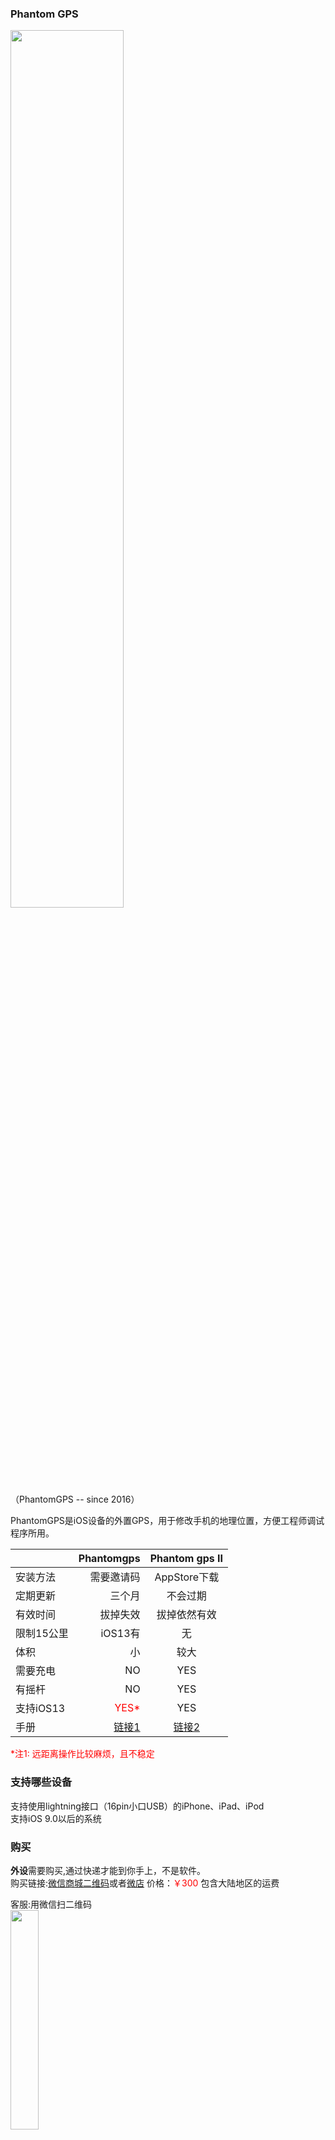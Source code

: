 ### Phantom GPS

<img src="http://phantomgps.com/assets/both.jpg" width="60%" ><br>
（PhantomGPS -- since 2016）

PhantomGPS是iOS设备的外置GPS，用于修改手机的地理位置，方便工程师调试程序所用。


|            | Phantomgps   |  Phantom gps II  |
| --------   | -----:     | :----: |
| 安装方法     | 需要邀请码  |   AppStore下载    |
| 定期更新     | 三个月      |   不会过期           |
| 有效时间     | 拔掉失效    |   拔掉依然有效        |
|限制15公里 | iOS13有    |   无          |
| 体积        | 小         |   较大        |
| 需要充电 |    NO      |   YES    |
| 有摇杆   |   NO       |   YES    |
| 支持iOS13   |   <font  color="red">YES*</font>      |   YES    |
| 手册   |   [链接1](http://phantomgps.com/manual)      |   [链接2](http://phantomgps.com/pii_manual)    |

<font  color="red">*注1: 远距离操作比较麻烦，且不稳定</font>


### 支持哪些设备
支持使用lightning接口（16pin小口USB）的iPhone、iPad、iPod<br>
支持iOS 9.0以后的系统<br>

### 购买
**外设**需要购买,通过快递才能到你手上，不是软件。<br>
购买链接:[微信商城二维码](http://phantomgps.com/assets/gh_e91036b77b64_430.jpg)或者[微店](https://weidian.com/?userid=1183354983) 价格：<font  color="red">￥300</font> 包含大陆地区的运费<br>

客服:用微信扫二维码<br>
<img src="http://phantomgps.com/assets/wcqr.jpg" width="30%" ><br>
